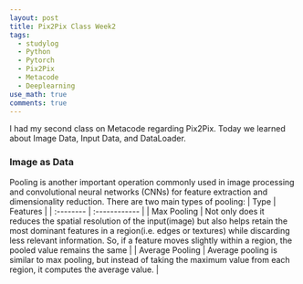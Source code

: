 ```yaml
---
layout: post
title: Pix2Pix Class Week2
tags:
  - studylog
  - Python
  - Pytorch
  - Pix2Pix
  - Metacode
  - Deeplearning
use_math: true
comments: true
---
```


I had my second class on Metacode regarding Pix2Pix. 
Today we learned about Image Data, Input Data, and DataLoader. 

### Image as Data

Pooling is another important operation commonly used in image processing and convolutional neural networks (CNNs) for feature extraction and dimensionality reduction. 
There are two main types of pooling:
| Type    | Features    |
| :-------- | :------------ |
| Max Pooling | Not only does it reduces the spatial resolution of the input(image) but also helps retain the most dominant features in a region(i.e. edges or textures) while discarding less relevant information. So, if a feature moves slightly within a region, the pooled value remains the same |
| Average Pooling | Average pooling is similar to max pooling, but instead of taking the maximum value from each region, it computes the average value. |
